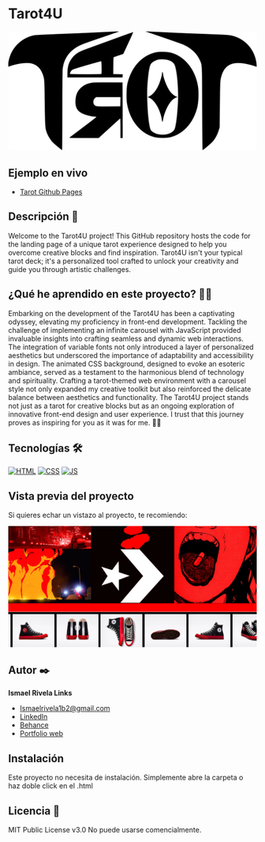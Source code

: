 # Tarot4U
![Imagen del proyecto](https://github.com/IsmaelRivela/Tarot4U/blob/main/assets/tarot_logo.svg)

## Ejemplo en vivo
- [Tarot Github Pages](https://ismaelrivela.github.io/Tarot4U/)

## Descripción 📑

Welcome to the Tarot4U project! This GitHub repository hosts the code for the landing page of a unique tarot experience designed to help you overcome creative blocks and find inspiration. Tarot4U isn't your typical tarot deck; it's a personalized tool crafted to unlock your creativity and guide you through artistic challenges.

## ¿Qué he aprendido en este proyecto? 🙇🏻 

Embarking on the development of the Tarot4U has been a captivating odyssey, elevating my proficiency in front-end development. Tackling the challenge of implementing an infinite carousel with JavaScript provided invaluable insights into crafting seamless and dynamic web interactions. The integration of variable fonts not only introduced a layer of personalized aesthetics but underscored the importance of adaptability and accessibility in design. The animated CSS background, designed to evoke an esoteric ambiance, served as a testament to the harmonious blend of technology and spirituality. Crafting a tarot-themed web environment with a carousel style not only expanded my creative toolkit but also reinforced the delicate balance between aesthetics and functionality. The Tarot4U project stands not just as a tarot for creative blocks but as an ongoing exploration of innovative front-end design and user experience. I trust that this journey proves as inspiring for you as it was for me. 🚀✨

## Tecnologías 🛠
<!-- Iconos sacados de: https://github.com/hendrasob/badges/blob/master/README.md y https://github.com/alexandresanlim/Badges4-README.md-Profile -->
[![HTML](https://img.shields.io/badge/HTML5-E34F26?style=for-the-badge&logo=html5&logoColor=white)](https://es.wikipedia.org/wiki/HTML5)
[![CSS](https://img.shields.io/badge/CSS3-1572B6?style=for-the-badge&logo=css3&logoColor=white)](https://es.wikipedia.org/wiki/CSS)
[![JS](https://img.shields.io/badge/JavaScript-F7DF1E?style=for-the-badge&logo=javascript&logoColor=black)](https://es.wikipedia.org/wiki/JavaScript)

## Vista previa del proyecto
Si quieres echar un vistazo al proyecto, te recomiendo:

![Captura del proyecto](https://github.com/IsmaelRivela/ConverseAkira/blob/main/assets/Captura%20de%20pantalla%202023-12-02%20131840.png)


## Autor ✒️
**Ismael Rivela Links**

* [Ismaelrivela1b2@gmail.com](Ismaelrivela1b2@gmail.com)
* [LinkedIn](https://es.linkedin.com/in/ismaelrivelajelliti)
* [Behance](https://www.behance.net/IsmaelRivelaJelliti)
* [Portfolio web](https://ismaelrivela.github.io/IsmaelRivDev/)

## Instalación 
Este proyecto no necesita de instalación. Simplemente abre la carpeta o haz doble click en el .html
  
## Licencia 📄
MIT Public License v3.0
No puede usarse comencialmente.
